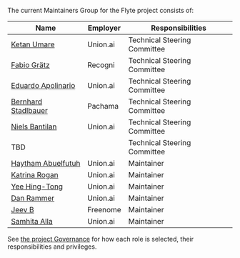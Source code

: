 The current Maintainers Group for the Flyte project consists of:

| Name | Employer | Responsibilities |
| ---- | -------- | ---------------- |
| [Ketan Umare](https://github.com/kumare3)     |Union.ai          | Technical Steering Committee                  |
|[Fabio Grätz](https://github.com/fg91)| Recogni | Technical Steering Committee|
|[Eduardo Apolinario](https://github.com/eapolinario)|Union.ai|Technical Steering Committee|
|[Bernhard Stadlbauer](https://github.com/bstadlbauer)|Pachama|Technical Steering Committee|
|[Niels Bantilan](https://github.com/cosmicBboy)|Union.ai | Technical Steering Committee|
|TBD| | Technical Steering Committee|
|[Haytham Abuelfutuh](https://github.com/EngHabu)|Union.ai|Maintainer|
|[Katrina Rogan](https://github.com/katrogan)|Union.ai|Maintainer|
|[Yee Hing-Tong](https://github.com/wild-endeavor)|Union.ai | Maintainer|
|[Dan Rammer](https://github.com/hamersaw)| Union.ai| Maintainer|
|[Jeev B](https://github.com/jeevb)| Freenome| Maintainer|
|[Samhita Alla](https://github.com/samhita-alla)|Union.ai| Maintainer|



See [the project Governance](GOVERNANCE.md) for how each role is selected, their responsibilities and privileges.
